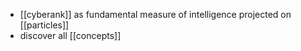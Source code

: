 - [[cyberank]] as fundamental measure of intelligence projected on [[particles]]
- discover all [[concepts]]